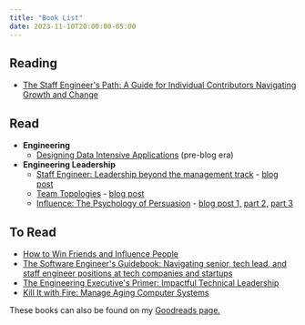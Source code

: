 ```yaml
---
title: "Book List"
date: 2023-11-10T20:00:00-05:00
---
```


## Reading

- [The Staff Engineer's Path: A Guide for Individual Contributors Navigating Growth and Change](https://noidea.dog/staff)

## Read

- **Engineering**
  - [Designing Data Intensive Applications](https://dataintensive.net/) (pre-blog era)
- **Engineering Leadership**
  - [Staff Engineer: Leadership beyond the management track](https://staffeng.com/book) - [blog post](https://blog.danieladamstech.com/2023/staff-engineer-by-will-larson/)
  - [Team Topologies](https://teamtopologies.com/) - [blog post](https://blog.danieladamstech.com/2023/team-topologies/)
  - [Influence: The Psychology of Persuasion](https://www.influenceatwork.com/) - [blog post 1,](https://blog.danieladamstech.com/2023/influence-or-persuasion/) [part 2,](https://blog.danieladamstech.com/2023/influence-book-part-2/) [part 3](https://blog.danieladamstech.com/2023/influence-book-part-3/)

## To Read

- [How to Win Friends and Influence People](https://www.goodreads.com/book/show/4865.How_to_Win_Friends_and_Influence_People)
- [The Software Engineer's Guidebook: Navigating senior, tech lead, and staff engineer positions at tech companies and startups](https://www.engguidebook.com/)
- [The Engineering Executive's Primer: Impactful Technical Leadership](https://lethain.com/eng-execs-primer/)
- [Kill It with Fire: Manage Aging Computer Systems](https://www.oreilly.com/library/view/kill-it-with/9781098128883/)

These books can also be found on my [Goodreads page.](https://www.goodreads.com/danieladams456)
